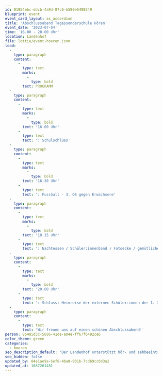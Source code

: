 ```yaml
---
id: 01854ebc-ddcb-4a9d-87c6-b580e5408249
blueprint: event
event_card_layout: as_accordion
title: 'Abschlussabend Tagessonderschule Hören'
event_date: '2023-07-04'
time: '16.00 - 20.00 Uhr'
location: Landenhof
file: lottie/event-hoeren.json
lead:
  -
    type: paragraph
    content:
      -
        type: text
        marks:
          -
            type: bold
        text: PROGRAMM
  -
    type: paragraph
    content:
      -
        type: text
        marks:
          -
            type: bold
        text: '16.00 Uhr'
      -
        type: text
        text: ': Schulschluss'
  -
    type: paragraph
    content:
      -
        type: text
        marks:
          -
            type: bold
        text: '16.30 Uhr'
      -
        type: text
        text: ': Fussball - 3. OS gegen Erwachsene'
  -
    type: paragraph
    content:
      -
        type: text
        marks:
          -
            type: bold
        text: '18.15 Uhr'
      -
        type: text
        text: ': Nachtessen / Schüler:innenband / Fotoecke / gemütliches Beisammensein'
  -
    type: paragraph
    content:
      -
        type: text
        marks:
          -
            type: bold
        text: '20.00 Uhr'
      -
        type: text
        text: ': Schluss: Heimreise der externen Schüler:innen der 1.-3. Oberstufe'
  -
    type: paragraph
    content:
      -
        type: text
        text: 'Wir freuen uns auf einen schönen Abschlussabend!'
person: 85495d3c-5606-41de-a04e-ff67f6492ce6
color_theme: green
categories:
  - hoeren
seo_description_default: 'Der Landenhof unterstützt hör- und sehbeeinträchtigte Kinder & Jugendliche in ihrem selbstbestimmten Leben durch Förderung ihrer Fähigkeiten & Entwicklung'
seo_hidden: false
updated_by: 04e1ae9a-6ef8-4ba0-931b-7cd69cc0d3a2
updated_at: 1687261481
---
```

